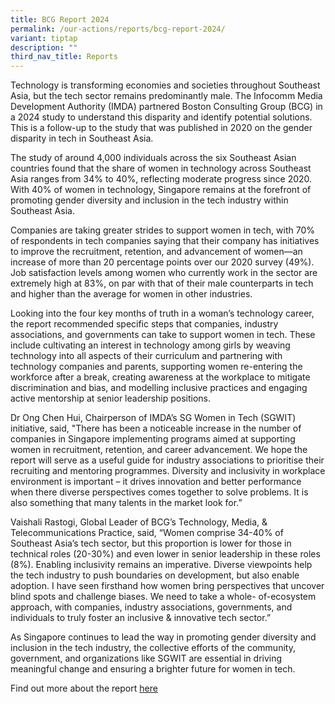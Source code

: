 ```yaml
---
title: BCG Report 2024
permalink: /our-actions/reports/bcg-report-2024/
variant: tiptap
description: ""
third_nav_title: Reports
---
```

<p>Technology is transforming economies and societies throughout Southeast
Asia, but the tech sector remains predominantly male. The Infocomm Media
Development Authority (IMDA) partnered Boston Consulting Group (BCG) in
a 2024 study to understand this disparity and identify potential solutions.
This is a follow-up to the study that was published in 2020 on the gender
disparity in tech in Southeast Asia.</p>
<p>The study of around 4,000 individuals across the six Southeast Asian countries
found that the share of women in technology across Southeast Asia ranges
from 34% to 40%, reflecting moderate progress since 2020. With 40% of women
in technology, Singapore remains at the forefront of promoting gender diversity
and inclusion in the tech industry within Southeast Asia.</p>
<p>Companies are taking greater strides to support women in tech, with 70%
of respondents in tech companies saying that their company has initiatives
to improve the recruitment, retention, and advancement of women—an increase
of more than 20 percentage points over our 2020 survey (49%). Job satisfaction
levels among women who currently work in the sector are extremely high
at 83%, on par with that of their male counterparts in tech and higher
than the average for women in other industries.</p>
<p>Looking into the four key months of truth in a woman’s technology career,
the report recommended specific steps that companies, industry associations,
and governments can take to support women in tech. These include cultivating
an interest in technology among girls by weaving technology into all aspects
of their curriculum and partnering with technology companies and parents,
supporting women re-entering the workforce after a break, creating awareness
at the workplace to mitigate discrimination and bias, and modelling inclusive
practices and engaging active mentorship at senior leadership positions.</p>
<p>Dr Ong Chen Hui, Chairperson of IMDA’s SG Women in Tech (SGWIT) initiative,
said, "There has been a noticeable increase in the number of companies
in Singapore implementing programs aimed at supporting women in recruitment,
retention, and career advancement. We hope the report will serve as a useful
guide for industry associations to prioritise their recruiting and mentoring
programmes. Diversity and inclusivity in workplace environment is important
– it drives innovation and better performance when there diverse perspectives
comes together to solve problems. It is also something that many talents
in the market look for.”</p>
<p>Vaishali Rastogi, Global Leader of BCG’s Technology, Media, &amp; Telecommunications
Practice, said, “Women comprise 34-40% of Southeast Asia’s tech sector,
but this proportion is lower for those in technical roles (20-30%) and
even lower in senior leadership in these roles (8%). Enabling inclusivity
remains an imperative. Diverse viewpoints help the tech industry to push
boundaries on development, but also enable adoption. I have seen firsthand
how women bring perspectives that uncover blind spots and challenge biases.
We need to take a whole- of-ecosystem approach, with companies, industry
associations, governments, and individuals to truly foster an inclusive
&amp; innovative tech sector.”</p>
<p>As Singapore continues to lead the way in promoting gender diversity and
inclusion in the tech industry, the collective efforts of the community,
government, and organizations like SGWIT are essential in driving meaningful
change and ensuring a brighter future for women in tech.</p>
<p>Find out more about the report <a href="https://www.bcg.com/publications/2024/closing-gender-gap-in-technology-in-southeast-asia" rel="noopener nofollow" target="_blank">here</a>
</p>